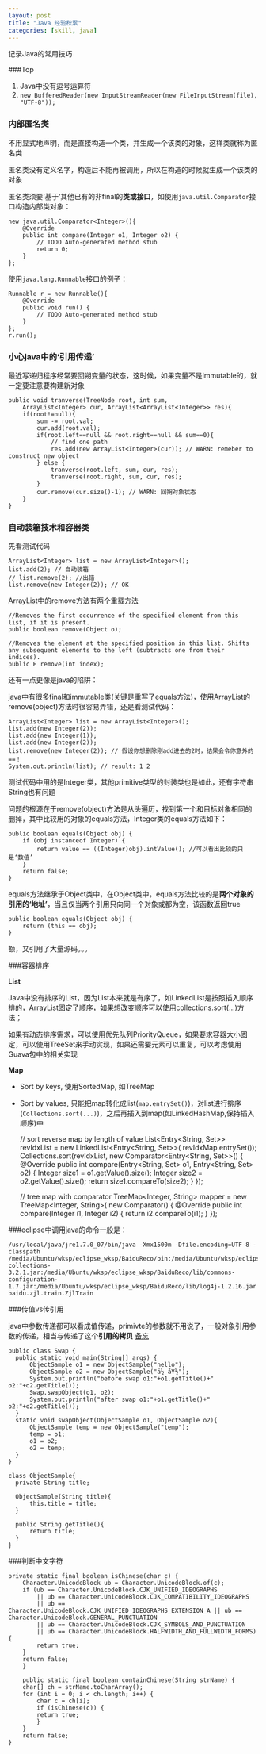 ```yaml
---
layout: post
title: "Java 经验积累"
categories: [skill, java]
---
```


记录Java的常用技巧

###Top
1. Java中没有逗号运算符
1. `new BufferedReader(new InputStreamReader(new FileInputStream(file), "UTF-8"));`

### 内部匿名类

不用显式地声明，而是直接构造一个类，并生成一个该类的对象，这样类就称为匿名类

匿名类没有定义名字，构造后不能再被调用，所以在构造的时候就生成一个该类的对象

匿名类须要‘基于’其他已有的非final的**类或接口**，如使用`java.util.Comparator`接口构造内部类对象：

    new java.util.Comparator<Integer>(){
        @Override
        public int compare(Integer o1, Integer o2) {
            // TODO Auto-generated method stub
            return 0;
        }
    };

使用`java.lang.Runnable`接口的例子：

    Runnable r = new Runnable(){
        @Override
        public void run() {
            // TODO Auto-generated method stub
        }
    };
    r.run();

### 小心java中的‘引用传递’

最近写递归程序经常要回朔变量的状态，这时候，如果变量不是Immutable的，就一定要注意要构建新对象

    public void tranverse(TreeNode root, int sum, 
        ArrayList<Integer> cur, ArrayList<ArrayList<Integer>> res){
        if(root!=null){
            sum -= root.val;
            cur.add(root.val);
            if(root.left==null && root.right==null && sum==0){
                // find one path
                res.add(new ArrayList<Integer>(cur)); // WARN: remeber to construct new object
            } else {
                tranverse(root.left, sum, cur, res);
                tranverse(root.right, sum, cur, res);
            }
            cur.remove(cur.size()-1); // WARN: 回朔对象状态
        }
    }

### 自动装箱技术和容器类

先看测试代码

    ArrayList<Integer> list = new ArrayList<Integer>();
    list.add(2); // 自动装箱
    // list.remove(2); //出错 
    list.remove(new Integer(2)); // OK

ArrayList中的remove方法有两个重载方法
    
    //Removes the first occurrence of the specified element from this list, if it is present.
    public boolean remove(Object o);

    //Removes the element at the specified position in this list. Shifts any subsequent elements to the left (subtracts one from their indices).
    public E remove(int index);
   
还有一点更像是java的陷阱：

java中有很多final和immutable类(关键是重写了equals方法)，使用ArrayList的remove(object)方法时很容易弄错，还是看测试代码：

    ArrayList<Integer> list = new ArrayList<Integer>();
    list.add(new Integer(2));
    list.add(new Integer(1));
    list.add(new Integer(2));
    list.remove(new Integer(2)); // 假设你想删除刚add进去的2时，结果会令你意外的 ==！
    System.out.println(list); // result: 1 2

测试代码中用的是Integer类，其他primitive类型的封装类也是如此，还有字符串String也有问题

问题的根源在于remove(object)方法是从头遍历，找到第一个和目标对象相同的删掉，其中比较用的对象的equals方法，Integer类的equals方法如下：


    public boolean equals(Object obj) {
        if (obj instanceof Integer) {
            return value == ((Integer)obj).intValue(); //可以看出比较的只是‘数值’
        }
        return false;
    }

equals方法继承于Object类中，在Object类中，equals方法比较的是**两个对象的引用的‘地址’**，当且仅当两个引用只向同一个对象或都为空，该函数返回true

    public boolean equals(Object obj) {
        return (this == obj);
    }

额，又引用了大量源码。。。


###容器排序

**List**

Java中没有排序的List，因为List本来就是有序了，如LinkedList是按照插入顺序排的，ArrayList固定了顺序，如果想改变顺序可以使用collections.sort(...)方法；

如果有动态排序需求，可以使用优先队列PriorityQueue，如果要求容器大小固定，可以使用TreeSet来手动实现，如果还需要元素可以重复，可以考虑使用Guava包中的相关实现

**Map**

* Sort by keys, 使用SortedMap, 如TreeMap
* Sort by values, 只能把map转化成list(`map.entrySet()`)，对list进行排序(`Collections.sort(...)`)，之后再插入到map(如LinkedHashMap,保持插入顺序)中

    // sort reverse map by length of value
    List<Entry<String, Set<String>>> revIdxList = new LinkedList<Entry<String, Set<String>>>(
            revIdxMap.entrySet());
    Collections.sort(revIdxList,
            new Comparator<Entry<String, Set<String>>>() {
                @Override
                public int compare(Entry<String, Set<String>> o1,
                        Entry<String, Set<String>> o2) {
                    Integer size1 = o1.getValue().size();
                    Integer size2 = o2.getValue().size();
                    return size1.compareTo(size2);
                }
            });
    
    // tree map with comparator
    TreeMap<Integer, String> mapper = new TreeMap<Integer, String>(
	    new Comparator<Integer>() {
		@Override
		public int compare(Integer i1, Integer i2) {
		    return i2.compareTo(i1);
		}
	    });

###eclipse中调用java的命令一般是：

    /usr/local/java/jre1.7.0_07/bin/java -Xmx1500m -Dfile.encoding=UTF-8 -classpath /media/Ubuntu/wksp/eclipse_wksp/BaiduReco/bin:/media/Ubuntu/wksp/eclipse_wksp/BaiduReco/lib/commons-collections-3.2.1.jar:/media/Ubuntu/wksp/eclipse_wksp/BaiduReco/lib/commons-configuration-1.7.jar:/media/Ubuntu/wksp/eclipse_wksp/BaiduReco/lib/log4j-1.2.16.jar baidu.zjl.train.ZjlTrain

###传值vs传引用

java中参数传递都可以看成值传递，primivte的参数就不用说了，一般对象引用参数的传递，相当与传递了这个**引用的拷贝** [备忘](http://tjuking.iteye.com/blog/1405532)

    public class Swap {  
      public static void main(String[] args) {  
          ObjectSample o1 = new ObjectSample("hello");  
          ObjectSample o2 = new ObjectSample("ä½ å¥½");  
          System.out.println("before swap o1:"+o1.getTitle()+" o2:"+o2.getTitle());  
          Swap.swapObject(o1, o2);  
          System.out.println("after swap o1:"+o1.getTitle()+" o2:"+o2.getTitle());  
      }  
      static void swapObject(ObjectSample o1, ObjectSample o2){  
          ObjectSample temp = new ObjectSample("temp");  
          temp = o1;  
          o1 = o2;  
          o2 = temp;  
      }  
    }  

    class ObjectSample{  
      private String title;  
        
      ObjectSample(String title){  
          this.title = title;  
      }  
        
      public String getTitle(){  
          return title;  
      }  
    } 

###判断中文字符

    private static final boolean isChinese(char c) {
        Character.UnicodeBlock ub = Character.UnicodeBlock.of(c);
        if (ub == Character.UnicodeBlock.CJK_UNIFIED_IDEOGRAPHS
            || ub == Character.UnicodeBlock.CJK_COMPATIBILITY_IDEOGRAPHS
            || ub == Character.UnicodeBlock.CJK_UNIFIED_IDEOGRAPHS_EXTENSION_A || ub == Character.UnicodeBlock.GENERAL_PUNCTUATION
            || ub == Character.UnicodeBlock.CJK_SYMBOLS_AND_PUNCTUATION
            || ub == Character.UnicodeBlock.HALFWIDTH_AND_FULLWIDTH_FORMS) {
            return true;
        }
        return false;
        }

        public static final boolean containChinese(String strName) {
        char[] ch = strName.toCharArray();
        for (int i = 0; i < ch.length; i++) {
            char c = ch[i];
            if (isChinese(c)) {
            return true;
            }
        }
        return false;
    }
